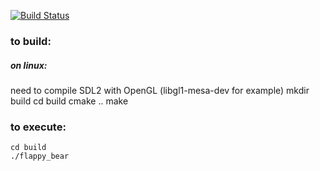 [![Build Status](https://travis-ci.org/stephenyao/flappy_bear.svg?branch=develop)](https://travis-ci.org/stephenyao/flappy_bear)

### to build:
##### on linux:
need to compile SDL2 with OpenGL (libgl1-mesa-dev for example)
    mkdir build
    cd build
    cmake ..
    make

### to execute:
    cd build
    ./flappy_bear


